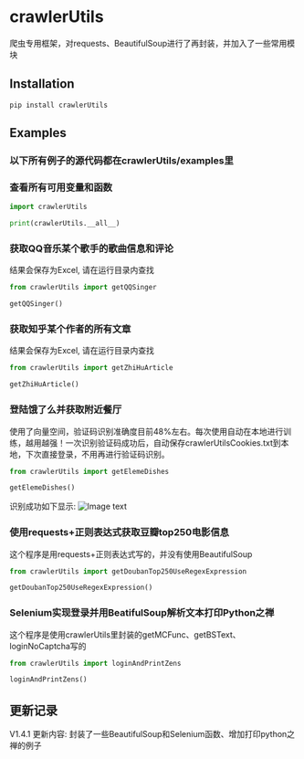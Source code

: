# crawlerUtils
爬虫专用框架，对requests、BeautifulSoup进行了再封装，并加入了一些常用模块

## Installation
```shell
pip install crawlerUtils
```

## Examples

### 以下所有例子的源代码都在crawlerUtils/examples里

### 查看所有可用变量和函数
```python
import crawlerUtils

print(crawlerUtils.__all__)
```

### 获取QQ音乐某个歌手的歌曲信息和评论
结果会保存为Excel, 请在运行目录内查找
```python
from crawlerUtils import getQQSinger

getQQSinger()
```

### 获取知乎某个作者的所有文章
结果会保存为Excel, 请在运行目录内查找
```python
from crawlerUtils import getZhiHuArticle

getZhiHuArticle()
```

### 登陆饿了么并获取附近餐厅
使用了向量空间，验证码识别准确度目前48%左右。每次使用自动在本地进行训练，越用越强！一次识别验证码成功后，自动保存crawlerUtilsCookies.txt到本地，下次直接登录，不用再进行验证码识别。
```python
from crawlerUtils import getElemeDishes

getElemeDishes()
```

识别成功如下显示:
![Image text](https://img-blog.csdnimg.cn/2019030221472810.png?x-oss-process=image/watermark,type_ZmFuZ3poZW5naGVpdGk,shadow_10,text_aHR0cHM6Ly9ibG9nLmNzZG4ubmV0L3dlaXhpbl80MTg0NTUzMw==,size_16,color_FFFFFF,t_70)


### 使用requests+正则表达式获取豆瓣top250电影信息
这个程序是用requests+正则表达式写的，并没有使用BeautifulSoup
```python
from crawlerUtils import getDoubanTop250UseRegexExpression

getDoubanTop250UseRegexExpression()
```

### Selenium实现登录并用BeatifulSoup解析文本打印Python之禅
这个程序是使用crawlerUtils里封装的getMCFunc、getBSText、loginNoCaptcha写的
```python
from crawlerUtils import loginAndPrintZens

loginAndPrintZens()
```

## 更新记录
V1.4.1 更新内容: 封装了一些BeautifulSoup和Selenium函数、增加打印python之禅的例子